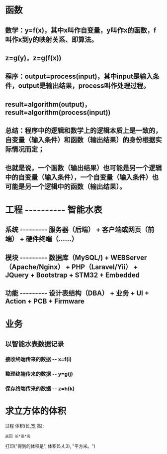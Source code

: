 # 函数
## 数学：y=f(x)，其中x叫作自变量，y叫作x的函数，f叫作x到y的映射关系、即算法。
##  z=g(y)，z=g(f(x))
## 程序：output=process(input)，其中input是输入条件，output是输出结果，process叫作处理过程。
##  result=algorithm(output)，result=algorithm(process(input))
## 总结：程序中的逻辑和数学上的逻辑本质上是一致的，自变量（输入条件）和函数（输出结果）的身份根据实际情况而定；
##  也就是说，一个函数（输出结果）也可能是另一个逻辑中的自变量（输入条件），一个自变量（输入条件）也可能是另一个逻辑中的函数（输出结果）。

# 工程 ---------- 智能水表
## 系统 --------- 服务器（后端）                                                         + 客户端或网页（前端）   + 硬件终端（……）
## 模块 --------- 数据库（MySQL/) + WEBServer（Apache/Nginx） + PHP（Laravel/Yii）       + JQuery + Bootstrap     + STM32 + Embedded
## 功能 --------- 设计表结构（DBA） + 业务                                               + UI + Action            + PCB + Firmware

# 业务
## 以智能水表数据记录
### 接收终端传来的数据 -- x=f(i)
### 整理终端传来的数据 -- y=g(j)
### 保存终端传来的数据 -- z=h(k)

# 求立方体的体积

过程 体积(长,宽,高):

    返回 长*宽*高

打印("得到的体积是", 体积(5,4,3), "平方米。")
